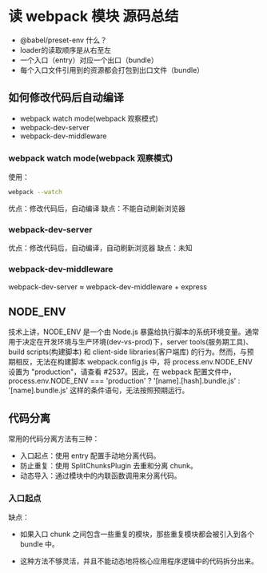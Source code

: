 # 读 webpack 模块 源码总结

- @babel/preset-env 什么？
- loader的读取顺序是从右至左
- 一个入口（entry）对应一个出口（bundle）
- 每个入口文件引用到的资源都会打包到出口文件（bundle）

## 如何修改代码后自动编译

- webpack watch mode(webpack 观察模式)
- webpack-dev-server
- webpack-dev-middleware

### webpack watch mode(webpack 观察模式)

使用：

``` bash
webpack --watch
```

优点：修改代码后，自动编译
缺点：不能自动刷新浏览器

### webpack-dev-server

优点：修改代码后，自动编译，自动刷新浏览器
缺点：未知

### webpack-dev-middleware

webpack-dev-server ≈ webpack-dev-middleware + express

## NODE_ENV

技术上讲，NODE_ENV 是一个由 Node.js 暴露给执行脚本的系统环境变量。通常用于决定在开发环境与生产环境(dev-vs-prod)下，server tools(服务期工具)、build scripts(构建脚本) 和 client-side libraries(客户端库) 的行为。然而，与预期相反，无法在构建脚本 webpack.config.js 中，将 process.env.NODE_ENV 设置为 "production"，请查看 #2537。因此，在 webpack 配置文件中，process.env.NODE_ENV === 'production' ? '[name].[hash].bundle.js' : '[name].bundle.js' 这样的条件语句，无法按照预期运行。

## 代码分离

常用的代码分离方法有三种：

- 入口起点：使用 entry 配置手动地分离代码。
- 防止重复：使用 SplitChunksPlugin 去重和分离 chunk。
- 动态导入：通过模块中的内联函数调用来分离代码。

### 入口起点

缺点：

- 如果入口 chunk 之间包含一些重复的模块，那些重复模块都会被引入到各个 bundle 中。

- 这种方法不够灵活，并且不能动态地将核心应用程序逻辑中的代码拆分出来。
